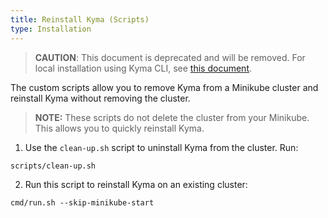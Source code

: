 ```yaml
---
title: Reinstall Kyma (Scripts)
type: Installation
---
```


>**CAUTION**: This document is deprecated and will be removed. For local installation using Kyma CLI, see [this document](/root/kyma/#installation-reinstall-kyma).

The custom scripts allow you to remove Kyma from a Minikube cluster and reinstall Kyma without removing the cluster.

> **NOTE:** These scripts do not delete the cluster from your Minikube. This allows you to quickly reinstall Kyma.

1. Use the `clean-up.sh` script to uninstall Kyma from the cluster. Run:
  ```
  scripts/clean-up.sh
  ```

2. Run this script to reinstall Kyma on an existing cluster:
  ```
  cmd/run.sh --skip-minikube-start
  ```
